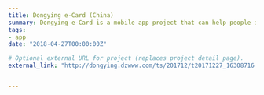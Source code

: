 ```yaml
---
title: Dongying e-Card (China)
summary: Dongying e-Card is a mobile app project that can help people in Dongying Shandong, China register to see doctors, scan QRcode to pay, pay for property fees, utilities, and so on. As a project manager, I led a 10 people developing team. I was responsible for designing the prototype of Dongying e-Card app, and software interface integration with the Social Security Administration, library, hospital, and other institutions in Dongying Shandong, China.
tags:
- app
date: "2018-04-27T00:00:00Z"

# Optional external URL for project (replaces project detail page).
external_link: "http://dongying.dzwww.com/ts/201712/t20171227_16308716.htm"


---
```



